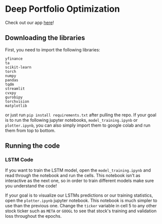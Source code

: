 # Deep Portfolio Optimization
Check out our app [here](https://deep-portfolio-optimization.streamlit.app/)!

## Downloading the libraries
First, you need to import the following libraries:
```
yfinance
ta
scikit-learn
torch
numpy
pandas
tqdm
streamlit
cvxpy
gurobipy
torchvision
matplotlib
```
or just run `pip install requirements.txt` after pulling the repo. If your goal is to run the following jupyter notebooks, `model_training.ipynb` or `plotter.ipynb`, you can also simply import them to google colab and run them from top to bottom.

## Running the code

### LSTM Code

If you want to train the LSTM model, open the `model_training.ipynb` and read through the notebook and run the cells. This notebook isn't as interactive as the next one, so in order to train different models make sure you understand the code!

If your goal is to visualize our LSTMs predictions or our training statistics, open the `plotter.ipynb` jupyter notebook. This notebook is much simpler to use than the previous one. Change the `ticker` variable in cell 5 to any other stock ticker such as `META` or `GOOGL` to see that stock's training and validation loss throughout the epochs.  